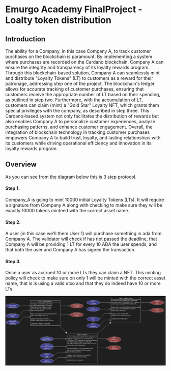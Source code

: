 # Emurgo Academy FinalProject - Loalty token distribution

## Introduction

The ability for a Company, in this case Company A, to track customer purchases on the blockchain is paramount. By implementing a system where purchases are recorded on the Cardano blockchain, Company A can ensure the integrity and transparency of its loyalty rewards program. Through this blockchain-based solution, Company A can seamlessly mint and distribute "Loyalty Tokens" (LT) to customers as a reward for their patronage, addressing step one of the project. The blockchain's ledger allows for accurate tracking of customer purchases, ensuring that customers receive the appropriate number of LT based on their spending, as outlined in step two. Furthermore, with the accumulation of LT, customers can claim (mint) a "Gold Star" Loyalty NFT, which grants them special privileges with the company, as described in step three. This Cardano-based system not only facilitates the distribution of rewards but also enables Company A to personalize customer experiences, analyze purchasing patterns, and enhance customer engagement. Overall, the integration of blockchain technology in tracking customer purchases empowers Company A to build trust, loyalty, and lasting relationships with its customers while driving operational efficiency and innovation in its loyalty rewards program.

## Overview

As you can see from the diagram below this is 3 step protocol.

#### Step 1. 
Company_A  is going to mint 10000 initial Loyalty Tokens (LTs).  It will require a signature from Company A along with checking to make sure they will be exactly 10000 tokens minteed with the correct asset name.

#### Step 2. 
A user (in this case we'll them User 1) will purchase something in ada from Company A.  The validator will check if has not passed the deadline, that Company A will be providing 1 LT for every 10 ADA the user spends, and that both the user and Company A has signed the transaction.

#### Step 3. 
Once a user as accrued 10 or more LTs they can claim a NFT.  This minting policy will check to make sure on only 1 will be minted with the correct asset name, that is is using a valid utxo and that they do indeed have 10 or more LTs. 

![image showing diagram](/img/diagram.jpg)



